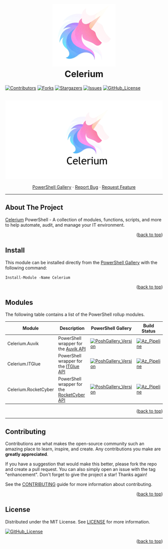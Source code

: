 <h1 align="center">
  <br>
  <a href="https://celerium.org"><img src="https://raw.githubusercontent.com/Celerium/Celerium-PowerShell/refs/heads/main/.github/images/PoSHGallery_PowerShell.png" alt="Celerium" width="200"></a>
  <br>
  Celerium
  <br>
</h1>

[![Contributors][contributors-shield]][contributors-url]
[![Forks][forks-shield]][forks-url]
[![Stargazers][stars-shield]][stars-url]
[![Issues][issues-shield]][issues-url]
[![GitHub_License][GitHub_License-shield]][GitHub_License-url]

<a name="readme-top"></a>

<!-- PROJECT LOGO -->
<br />
<div align="center">
  <a href="https://celerium.org">
    <img src="https://raw.githubusercontent.com/Celerium/Celerium-PowerShell/refs/heads/main/.github/images/Celerium_PoSHGitHub_PowerShell.png" alt="Logo">
  </a>

  <p align="center">
    <a href="https://www.powershellgallery.com/packages/Celerium" target="_blank">PowerShell Gallery</a>
    ·
    <a href="https://github.com/Celerium/Celerium-PowerShell/issues/new/choose" target="_blank">Report Bug</a>
    ·
    <a href="https://github.com/Celerium/Celerium-PowerShell/issues/new/choose" target="_blank">Request Feature</a>
  </p>
</div>

---

## About The Project

[Celerium](https://www.powershellgallery.com/packages/Celerium) PowerShell - A collection of modules, functions, scripts, and more to help automate, audit, and manage your IT environment.

<p align="right">(<a href="#readme-top">back to top</a>)</p>

## Install

This module can be installed directly from the [PowerShell Gallery](https://www.powershellgallery.com/packages/Celerium) with the following command:

```posh
Install-Module -Name Celerium
```

<p align="right">(<a href="#readme-top">back to top</a>)</p>

## Modules

The following table contains a list of the PowerShell rollup modules.

| Module        | Description                                                   | PowerShell Gallery                                                            | Build Status                                   |
|---------------|---------------------------------------------------------------|-------------------------------------------------------------------------------|-------------------------------------------------------|
|Celerium.Auvik| PowerShell wrapper for the [Auvik API](https://auvikapi.us1.my.auvik.com/docs) | [![PoshGallery_Version][PoshGallery_Version-shield-Celerium.Auvik]][PoshGallery_Version-url-Celerium.Auvik] | [![Az_Pipeline][Az_Pipeline-shield-Celerium.Auvik]][Az_Pipeline-url-Celerium.Auvik] |
|Celerium.ITGlue| PowerShell wrapper for the [ITGlue API](https://api.itglue.com/developer) | [![PoshGallery_Version][PoshGallery_Version-shield-Celerium.ITGlue]][PoshGallery_Version-url-Celerium.ITGlue] | [![Az_Pipeline][Az_Pipeline-shield-Celerium.ITGlue]][Az_Pipeline-url-Celerium.ITGlue] |
|Celerium.RocketCyber| PowerShell wrapper for the [RocketCyber API](https://api-doc.rocketcyber.com/#intro) | [![PoshGallery_Version][PoshGallery_Version-shield-Celerium.RocketCyber]][PoshGallery_Version-url-Celerium.RocketCyber] | [![Az_Pipeline][Az_Pipeline-shield-Celerium.RocketCyber]][Az_Pipeline-url-Celerium.RocketCyber] |

<p align="right">(<a href="#readme-top">back to top</a>)</p>

---

## Contributing

Contributions are what makes the open-source community such an amazing place to learn, inspire, and create. Any contributions you make are **greatly appreciated**.

If you have a suggestion that would make this better, please fork the repo and create a pull request. You can also simply open an issue with the tag "enhancement".
Don't forget to give the project a star! Thanks again!

See the [CONTRIBUTING](https://github.com/Celerium/Celerium-PowerShell/blob/master/.github/CONTRIBUTING.md) guide for more information about contributing.

<p align="right">(<a href="#readme-top">back to top</a>)</p>

## License

Distributed under the MIT License. See [LICENSE](https://github.com/Celerium/Celerium-PowerShell/blob/master/LICENSE) for more information.

[![GitHub_License][GitHub_License-shield]][GitHub_License-url]

<p align="right">(<a href="#readme-top">back to top</a>)</p>

<!-- MARKDOWN LINKS & IMAGES -->
<!-- https://www.markdownguide.org/basic-syntax/#reference-style-links -->

[Az_Pipeline-shield-Celerium.Auvik]:        https://img.shields.io/azure-devops/build/AzCelerium/Celerium.Auvik/13?style=for-the-badge&label=DevOps_Build
[Az_Pipeline-url-Celerium.Auvik]:           https://dev.azure.com/AzCelerium/Celerium.Auvik/_build?definitionId=13
[Az_Pipeline-shield-Celerium.ITGlue]:       https://img.shields.io/azure-devops/build/AzCelerium/Celerium.ITGlue/12?style=for-the-badge&label=DevOps_Build
[Az_Pipeline-url-Celerium.ITGlue]:          https://dev.azure.com/AzCelerium/Celerium.ITGlue/_build?definitionId=12
[Az_Pipeline-shield-Celerium.RocketCyber]:  https://img.shields.io/azure-devops/build/AzCelerium/Celerium.RocketCyber/14?style=for-the-badge&label=DevOps_Build
[Az_Pipeline-url-Celerium.RocketCyber]:     https://dev.azure.com/AzCelerium/Celerium.RocketCyber/_build?definitionId=14

[PoshGallery_Version-shield-Celerium.Auvik]:        https://img.shields.io/powershellgallery/v/Celerium.Auvik?include_prereleases&style=for-the-badge
[PoshGallery_Version-url-Celerium.Auvik]:           https://www.powershellgallery.com/packages/Celerium.Auvik
[PoshGallery_Version-shield-Celerium.ITGlue]:       https://img.shields.io/powershellgallery/v/Celerium.ITGlue?include_prereleases&style=for-the-badge
[PoshGallery_Version-url-Celerium.ITGlue]:          https://www.powershellgallery.com/packages/Celerium.ITGlue
[PoshGallery_Version-shield-Celerium.RocketCyber]:  https://img.shields.io/powershellgallery/v/Celerium.RocketCyber?include_prereleases&style=for-the-badge
[PoshGallery_Version-url-Celerium.RocketCyber]:     https://www.powershellgallery.com/packages/Celerium.RocketCyber

[GitHub_License-shield]:            https://img.shields.io/github/license/Celerium/Celerium-PowerShell?style=for-the-badge
[GitHub_License-url]:               https://github.com/Celerium/Celerium-PowerShell/blob/master/LICENSE

[contributors-shield]:              https://img.shields.io/github/contributors/Celerium/Celerium-PowerShell?style=for-the-badge
[contributors-url]:                 https://github.com/Celerium/Celerium-PowerShell/graphs/contributors

[forks-shield]:                     https://img.shields.io/github/forks/Celerium/Celerium-PowerShell?style=for-the-badge
[forks-url]:                        https://github.com/Celerium/Celerium-PowerShell/network/members

[stars-shield]:                     https://img.shields.io/github/stars/Celerium/Celerium-PowerShell?style=for-the-badge
[stars-url]:                        https://github.com/Celerium/Celerium-PowerShell/stargazers

[issues-shield]:                    https://img.shields.io/github/issues/Celerium/Celerium-PowerShell?style=for-the-badge
[issues-url]:                       https://github.com/Celerium/Celerium-PowerShell/issues
